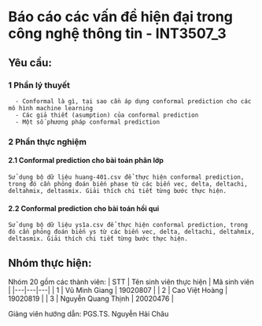 # Báo cáo các vấn đề hiện đại trong công nghệ thông tin - INT3507_3

## Yêu cầu:

  ### 1 Phần lý thuyết
      - Conformal là gì, tại sao cần áp dụng conformal prediction cho các mô hình machine learning
      - Các giả thiết (asumption) của conformal prediction
      - Một số phương pháp conformal prediction
  ### 2 Phần thực nghiệm
  #### 2.1 Conformal prediction cho bài toán phân lớp
    Sử dụng bộ dữ liệu huang-401.csv để thực hiện conformal prediction, trong đó cần phỏng đoán biến phase từ các biến vec, delta, deltachi, deltahmix, deltasmix. Giải thích chi tiết từng bước thực hiện.
  #### 2.2 Conformal prediction cho bài toán hồi qui
    Sử dụng bộ dữ liệu ys1a.csv để thực hiện conformal prediction, trong đó cần phỏng đoán biến ys từ các biến vec, delta, deltachi, deltahmix, deltasmix. Giải thích chi tiết từng bước thực hiện.
## Nhóm thực hiện:
Nhóm 20 gồm các thành viên: 
  | STT | Tên sinh viên thực hiện | Mã sinh viên |
  |---|---|---|
  | 1 | Vũ Minh Giang | 19020807 |
  | 2 | Cao Việt Hoàng | 19020819 |
  | 3 | Nguyễn Quang Thịnh | 20020476 |
  
Giảng viên hướng dẫn: PGS.TS. Nguyễn Hải Châu

